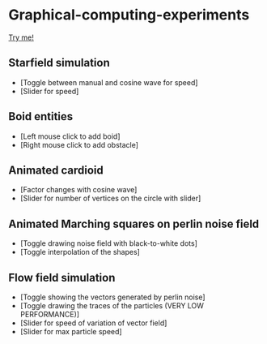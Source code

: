# Graphical-computing-experiments
[Try me!](https://up201806330.github.io/Graphical-Computing-Experiments/)

## Starfield simulation 
- [Toggle between manual and cosine wave for speed] 
- [Slider for speed]
## Boid entities 
- [Left mouse click to add boid] 
- [Right mouse click to add obstacle]
## Animated cardioid 
- [Factor changes with cosine wave] 
- [Slider for number of vertices on the circle with slider]
## Animated Marching squares on perlin noise field 
- [Toggle drawing noise field with black-to-white dots] 
- [Toggle interpolation of the shapes]
## Flow field simulation 
- [Toggle showing the vectors generated by perlin noise] 
- [Toggle drawing the traces of the particles (VERY LOW PERFORMANCE)]
- [Slider for speed of variation of vector field] 
- [Slider for max particle speed]
